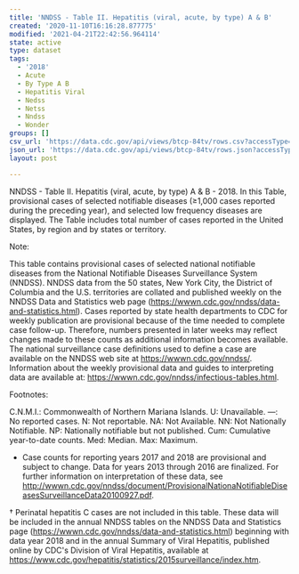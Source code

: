 ```yaml
---
title: 'NNDSS - Table II. Hepatitis (viral, acute, by type) A & B'
created: '2020-11-10T16:16:28.877775'
modified: '2021-04-21T22:42:56.964114'
state: active
type: dataset
tags:
  - '2018'
  - Acute
  - By Type A B
  - Hepatitis Viral
  - Nedss
  - Netss
  - Nndss
  - Wonder
groups: []
csv_url: 'https://data.cdc.gov/api/views/btcp-84tv/rows.csv?accessType=DOWNLOAD'
json_url: 'https://data.cdc.gov/api/views/btcp-84tv/rows.json?accessType=DOWNLOAD'
layout: post

---
```

NNDSS - Table II. Hepatitis (viral, acute, by type) A & B - 2018. In this Table, provisional cases of selected notifiable diseases (≥1,000 cases reported during the preceding year), and selected low frequency diseases are displayed. The Table includes total number of cases reported in the United States, by region and by states or territory.

Note:

This table contains provisional cases of selected national notifiable diseases from the National Notifiable Diseases Surveillance System (NNDSS). NNDSS data from the 50 states, New York City, the District of Columbia and the U.S. territories are collated and published weekly on the NNDSS Data and Statistics web page (https://wwwn.cdc.gov/nndss/data-and-statistics.html). Cases reported by state health departments to CDC for weekly publication are provisional because of the time needed to complete case follow-up.  Therefore, numbers presented in later weeks may reflect changes made to these counts as additional information becomes available. The national surveillance case definitions used to define a case are available on the NNDSS web site at https://wwwn.cdc.gov/nndss/. Information about the weekly provisional data and guides to interpreting data are available at: https://wwwn.cdc.gov/nndss/infectious-tables.html.
 
Footnotes:

C.N.M.I.: Commonwealth of Northern Mariana Islands. 
U: Unavailable. —: No reported cases. N: Not reportable. NA:  Not Available.  NN: Not Nationally Notifiable. NP: Nationally notifiable but not published. Cum: Cumulative year-to-date counts. Med: Median. Max: Maximum. 

* Case counts for reporting years 2017 and 2018 are provisional and subject to change. Data for years 2013 through 2016 are finalized. For further information on interpretation of these data, see http://wwwn.cdc.gov/nndss/document/ProvisionalNationaNotifiableDiseasesSurveillanceData20100927.pdf.  

† Perinatal hepatitis C cases are not included in this table. These data will be included in the annual NNDSS tables on the NNDSS Data and Statistics page (https://wwwn.cdc.gov/nndss/data-and-statistics.html) beginning with data year 2018 and in the annual Summary of Viral Hepatitis, published online by CDC's Division of Viral Hepatitis, available at https://www.cdc.gov/hepatitis/statistics/2015surveillance/index.htm.
